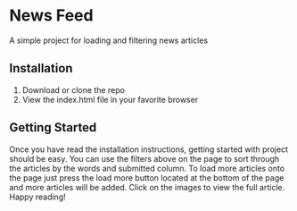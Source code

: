 # News Feed
A simple project for loading and filtering news articles

## Installation
1. Download or clone the repo
2. View the index.html file in your favorite browser


## Getting Started
Once you have read the installation instructions, getting started with project should be easy. You can use the filters above on the page to sort through the articles by the words and submitted column. To load more articles onto the page just press the load more button located at the bottom of the page and more articles will be added. Click on the images to view the full article. Happy reading!



